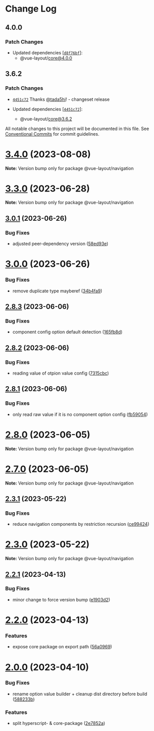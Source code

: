 # Change Log

## 4.0.0

### Patch Changes

- Updated dependencies [[`d8f76bf`](https://github.com/tada5hi/vue-layout/commit/d8f76bfe0e302b7925eacda3be89db94df72075c)]:
  - @vue-layout/core@4.0.0

## 3.6.2

### Patch Changes

- [`4451c72`](https://github.com/tada5hi/vue-layout/commit/4451c729042652256800a1cd1f94d78fe00d7f48) Thanks [@tada5hi](https://github.com/tada5hi)! - changeset release

- Updated dependencies [[`4451c72`](https://github.com/tada5hi/vue-layout/commit/4451c729042652256800a1cd1f94d78fe00d7f48)]:
  - @vue-layout/core@3.6.2

All notable changes to this project will be documented in this file.
See [Conventional Commits](https://conventionalcommits.org) for commit guidelines.

# [3.4.0](https://github.com/tada5hi/vue-layout/compare/v3.3.2...v3.4.0) (2023-08-08)

**Note:** Version bump only for package @vue-layout/navigation

# [3.3.0](https://github.com/tada5hi/vue-layout/compare/v3.2.0...v3.3.0) (2023-06-28)

**Note:** Version bump only for package @vue-layout/navigation

## [3.0.1](https://github.com/tada5hi/vue-layout/compare/v3.0.0...v3.0.1) (2023-06-26)

### Bug Fixes

- adjusted peer-dependency version ([58ed93e](https://github.com/tada5hi/vue-layout/commit/58ed93e23dbae2d3330191b675a4d4367d9382a5))

# [3.0.0](https://github.com/tada5hi/vue-layout/compare/v2.8.4...v3.0.0) (2023-06-26)

### Bug Fixes

- remove duplicate type mayberef ([34b4fa9](https://github.com/tada5hi/vue-layout/commit/34b4fa91dbeb93822628a351bdb881d022c8c68d))

## [2.8.3](https://github.com/tada5hi/vue-layout/compare/v2.8.2...v2.8.3) (2023-06-06)

### Bug Fixes

- component config option default detection ([165fb8d](https://github.com/tada5hi/vue-layout/commit/165fb8d3386a649a3635291f896483d7d03ffafe))

## [2.8.2](https://github.com/tada5hi/vue-layout/compare/v2.8.1...v2.8.2) (2023-06-06)

### Bug Fixes

- reading value of otpion value config ([7315cbc](https://github.com/tada5hi/vue-layout/commit/7315cbc67b1adbb817be5fa17343be088cc4eac0))

## [2.8.1](https://github.com/tada5hi/vue-layout/compare/v2.8.0...v2.8.1) (2023-06-06)

### Bug Fixes

- only read raw value if it is no component option config ([fb59054](https://github.com/tada5hi/vue-layout/commit/fb5905475d7419508ebb8c8279572a827b1a998c))

# [2.8.0](https://github.com/tada5hi/vue-layout/compare/v2.7.0...v2.8.0) (2023-06-05)

**Note:** Version bump only for package @vue-layout/navigation

# [2.7.0](https://github.com/tada5hi/vue-layout/compare/v2.6.1...v2.7.0) (2023-06-05)

**Note:** Version bump only for package @vue-layout/navigation

## [2.3.1](https://github.com/tada5hi/vue-layout/compare/v2.3.0...v2.3.1) (2023-05-22)

### Bug Fixes

- reduce navigation components by restriction recursion ([ce99424](https://github.com/tada5hi/vue-layout/commit/ce99424160fb74ef91afc9a837f2672d5f3936b9))

# [2.3.0](https://github.com/tada5hi/vue-layout/compare/v2.2.3...v2.3.0) (2023-05-22)

**Note:** Version bump only for package @vue-layout/navigation

## [2.2.1](https://github.com/tada5hi/vue-layout/compare/v2.2.0...v2.2.1) (2023-04-13)

### Bug Fixes

- minor change to force version bump ([e1903d2](https://github.com/tada5hi/vue-layout/commit/e1903d234adde009549c14e32038f73601b90a28))

# [2.2.0](https://github.com/tada5hi/vue-layout/compare/v2.1.1...v2.2.0) (2023-04-13)

### Features

- expose core package on export path ([56a0969](https://github.com/tada5hi/vue-layout/commit/56a0969b174e9dacb2d8ae9cd3bf47ee1502c094))

# [2.0.0](https://github.com/tada5hi/vue-layout/compare/v1.1.0...v2.0.0) (2023-04-10)

### Bug Fixes

- rename option value builder + cleanup dist directory before build ([588233b](https://github.com/tada5hi/vue-layout/commit/588233b0d030b050b46a90ff7d5b9dbb60c1c0d5))

### Features

- split hyperscript- & core-package ([2e7852a](https://github.com/tada5hi/vue-layout/commit/2e7852a5c6d9e3de92bcec7faf8675c7bba1bf10))
